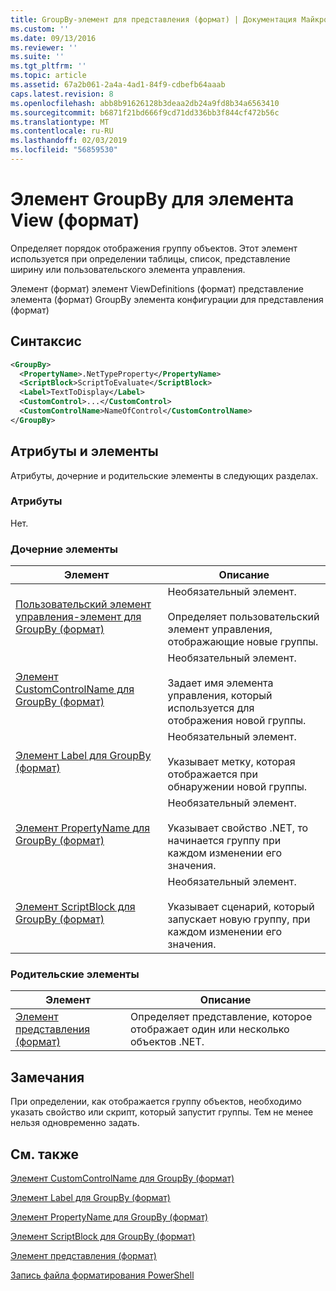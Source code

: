 ```yaml
---
title: GroupBy-элемент для представления (формат) | Документация Майкрософт
ms.custom: ''
ms.date: 09/13/2016
ms.reviewer: ''
ms.suite: ''
ms.tgt_pltfrm: ''
ms.topic: article
ms.assetid: 67a2b061-2a4a-4ad1-84f9-cdbefb64aaab
caps.latest.revision: 8
ms.openlocfilehash: abb8b91626128b3deaa2db24a9fd8b34a6563410
ms.sourcegitcommit: b6871f21bd666f9cd71dd336bb3f844cf472b56c
ms.translationtype: MT
ms.contentlocale: ru-RU
ms.lasthandoff: 02/03/2019
ms.locfileid: "56859530"
---
```

# <a name="groupby-element-for-view-format"></a>Элемент GroupBy для элемента View (формат)

Определяет порядок отображения группу объектов. Этот элемент используется при определении таблицы, список, представление ширину или пользовательского элемента управления.

Элемент (формат) элемент ViewDefinitions (формат) представление элемента (формат) GroupBy элемента конфигурации для представления (формат)

## <a name="syntax"></a>Синтаксис

```xml
<GroupBy>
  <PropertyName>.NetTypeProperty</PropertyName>
  <ScriptBlock>ScriptToEvaluate</ScriptBlock>
  <Label>TextToDisplay</Label>
  <CustomControl>...</CustomControl>
  <CustomControlName>NameOfControl</CustomControlName>
</GroupBy>
```

## <a name="attributes-and-elements"></a>Атрибуты и элементы

Атрибуты, дочерние и родительские элементы в следующих разделах.

### <a name="attributes"></a>Атрибуты

Нет.

### <a name="child-elements"></a>Дочерние элементы

|Элемент|Описание|
|-------------|-----------------|
|[Пользовательский элемент управления-элемент для GroupBy (формат)](./customcontrol-element-for-groupby-format.md)|Необязательный элемент.<br /><br /> Определяет пользовательский элемент управления, отображающие новые группы.|
|[Элемент CustomControlName для GroupBy (формат)](./customcontrolname-element-for-groupby-format.md)|Необязательный элемент.<br /><br /> Задает имя элемента управления, который используется для отображения новой группы.|
|[Элемент Label для GroupBy (формат)](./label-element-for-groupby-format.md)|Необязательный элемент.<br /><br /> Указывает метку, которая отображается при обнаружении новой группы.|
|[Элемент PropertyName для GroupBy (формат)](./propertyname-element-for-groupby-format.md)|Необязательный элемент.<br /><br /> Указывает свойство .NET, то начинается группу при каждом изменении его значения.|
|[Элемент ScriptBlock для GroupBy (формат)](./scriptblock-element-for-groupby-format.md)|Необязательный элемент.<br /><br /> Указывает сценарий, который запускает новую группу, при каждом изменении его значения.|

### <a name="parent-elements"></a>Родительские элементы

|Элемент|Описание|
|-------------|-----------------|
|[Элемент представления (формат)](./view-element-format.md)|Определяет представление, которое отображает один или несколько объектов .NET.|

## <a name="remarks"></a>Замечания

При определении, как отображается группу объектов, необходимо указать свойство или скрипт, который запустит группы. Тем не менее нельзя одновременно задать.

## <a name="see-also"></a>См. также

[Элемент CustomControlName для GroupBy (формат)](./customcontrolname-element-for-groupby-format.md)

[Элемент Label для GroupBy (формат)](./label-element-for-groupby-format.md)

[Элемент PropertyName для GroupBy (формат)](./propertyname-element-for-groupby-format.md)

[Элемент ScriptBlock для GroupBy (формат)](./scriptblock-element-for-groupby-format.md)

[Элемент представления (формат)](./view-element-format.md)

[Запись файла форматирования PowerShell](./writing-a-powershell-formatting-file.md)

